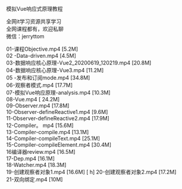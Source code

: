 模拟Vue响应式原理教程

全网it学习资源共享学习<br>全网课程都有，欢迎私聊<br>微信：jerryttom<br>

01-课程Objective.mp4 [5.2M]<br> 02 -Data-driven.mp4 [4.5M]<br> 03-数据响应核心原理-Vue2_20200619_120219.mp4 [20.8M]<br> 04-数据响应核心原理-Vue3.mp4 [11.2M]<br> 05 -发布和订阅mode.mp4 [34.8M]<br> 06-观察者模式.mp4 [17.7M]<br> 07-模拟Vue响应原理-analysis.mp4 [10.3M]<br> 08-Vue.mp4 [ 24.2M]<br> 09-Observer.mp4 [17.8M]<br> 10-Observer-defineReactive1.mp4 [9.6M]<br> 11-Observer-defineReactive2.mp4 [17.9M]<br> 12-Compiler。 mp4 [15.6M]<br> 13-Compiler-compile.mp4 [13.1M]<br> 14-Compiler-compileText.mp4 [25.1M]<br> 15-Compiler-compileElement.mp4 [30.4M]<br> 16编译器review.mp4 [16.5M]<br> 17-Dep.mp4 [16.1M]<br> 18-Watcher.mp4 [18.3M]<br> 19-创建观察者对象1.mp4 [16.6M] [ h] 20-创建观察者对象2.mp4 [17.2M]<br> 21-双向绑定.mp4 [10M]